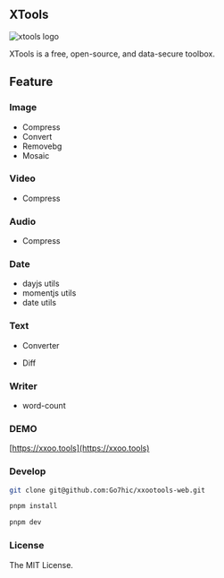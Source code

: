 ## XTools

![xtools logo](/public/logo.png)

XTools is a free, open-source, and data-secure toolbox.


## Feature

### Image
- Compress
- Convert
- Removebg
- Mosaic

### Video

- Compress

### Audio
- Compress

### Date
- dayjs utils
- momentjs utils
- date utils

### Text

- Converter

- Diff

### Writer
- word-count


### DEMO

[https://xxoo.tools](https://xxoo.tools)


### Develop

```bash
git clone git@github.com:Go7hic/xxootools-web.git

pnpm install 

pnpm dev
```

### License

The MIT License.